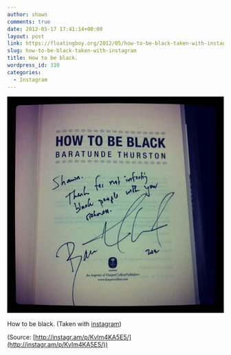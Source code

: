 ```yaml
---
author: shawn
comments: true
date: 2012-05-17 17:41:14+00:00
layout: post
link: https://floatingboy.org/2012/05/how-to-be-black-taken-with-instagram/
slug: how-to-be-black-taken-with-instagram
title: How to be black.
wordpress_id: 310
categories:
  - Instagram
---
```


[![](/assets/media/2012/06/tumblr_m46h4rwIdP1qzw17so1_1280.jpg)](http://instagr.am/p/KvIm4KA5E5/)

How to be black. (Taken with [instagram](http://instagr.am))

(Source: [http://instagr.am/p/KvIm4KA5E5/](http://instagr.am/p/KvIm4KA5E5/))

